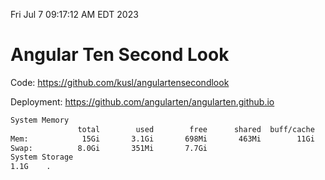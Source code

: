 Fri Jul  7 09:17:12 AM EDT 2023

# Angular Ten Second Look

Code: https://github.com/kusl/angulartensecondlook

Deployment: https://github.com/angularten/angularten.github.io

```bash
System Memory
               total        used        free      shared  buff/cache   available
Mem:            15Gi       3.1Gi       698Mi       463Mi        11Gi        11Gi
Swap:          8.0Gi       351Mi       7.7Gi
System Storage
1.1G	.
